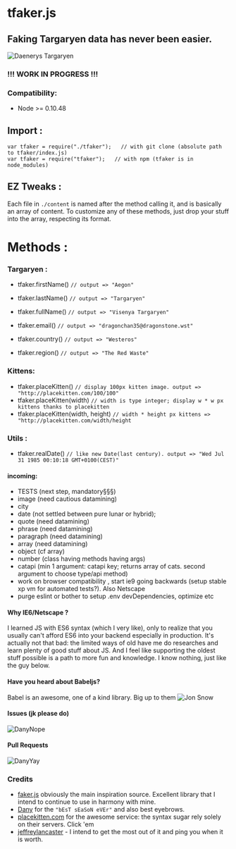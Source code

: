 # tfaker.js
## Faking Targaryen data has never been easier. 
![Daenerys Targaryen](https://i.ibb.co/FJcDwz2/Ciwa-MU5-Ws-AAFgdc.jpg)
### !!! WORK IN PROGRESS !!!
### Compatibility:
- Node >= 0.10.48

## Import : 
```
var tfaker = require("./tfaker");   // with git clone (absolute path to tfaker/index.js)
var tfaker = require("tfaker");   // with npm (tfaker is in node_modules)   
```
## EZ Tweaks :
Each file in `./content` is named after the method calling it, and is basically an array of content. To customize any of these methods, just drop your stuff into the array, respecting its format.

# Methods :
### Targaryen :  
- tfaker.firstName() `// output => "Aegon"`
- tfaker.lastName() `// output => "Targaryen"`
- tfaker.fullName() `// output => "Visenya Targaryen"`
- tfaker.email() `// output => "dragonchan35@dragonstone.wst"`

- tfaker.country() `// output => "Westeros"`
- tfaker.region() `// output => "The Red Waste"`
### Kittens: 
- tfaker.placeKitten() `// display 100px kitten image. output => "http://placekitten.com/100/100"`
- tfaker.placeKitten(width) `// width is type integer; display w * w px kittens thanks to placekitten`
- tfaker.placeKitten(width, height) `// width * height px kittens => "http://placekitten.com/width/height`
### Utils :
- tfaker.realDate() `// like new Date(last century). output => "Wed Jul 31 1985 00:10:18 GMT+0100(CEST)"`

#### incoming: 
- TESTS (next step, mandatory§§§)
- image (need cautious datamining)
- city
- date (not settled between pure lunar or hybrid);
- quote (need datamining)
- phrase (need datamining)
- paragraph (need datamining)
- array (need datamining)
- object (cf array)
- number (class having methods having args)
- catapi (min 1 argument: catapi key; returns array of cats. second argument to choose type/api method)
- work on browser compatibility , start ie9 going backwards (setup stable xp vm for automated tests?). Also Netscape
- purge eslint or bother to setup .env devDependencies, optimize etc

#### Why IE6/Netscape  ?
I learned JS with ES6 syntax (which I very like), only to realize that you usually can't afford ES6 into your backend especially in production. It's actually not that bad: the limited ways of old have me do researches and learn plenty of good stuff about JS. And I feel like supporting the oldest stuff possible is a path to more fun and knowledge. I know nothing, just like the guy below.

#### Have you heard about Babeljs?
Babel is an awesome, one of a kind library. Big up to them
![Jon Snow](https://i.ibb.co/LSGFXR2/dunwanit.png)
#### Issues (jk please do)
![DanyNope](https://i.ibb.co/4Y2wP6Y/danuBad.jpg)
#### Pull Requests
![DanyYay](https://i.ibb.co/R9dYJDr/danyGood.jpg)
### Credits
- [faker.js][1] obviously the main inspiration source. Excellent library that I intend to continue to use in harmony with mine.
- [Dany][2] for the `"bEsT sEaSoN eVEr"` and also best eyebrows.
- [placekitten.com][3] for the awesome service: the syntax sugar rely solely on their servers. Click 'em
- [jeffreylancaster][4] - I intend to get the most out of it and ping you when it is worth.

[1]: https://github.com/marak/Faker.js/
[2]: https://www.instagram.com/emilia_clarke/
[3]: http://placekitten.com/
[4]: https://github.com/jeffreylancaster/game-of-thrones